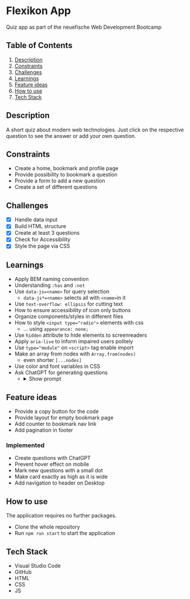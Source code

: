 # Flexikon App

Quiz app as part of the neuefische Web Development Bootcamp

## Table of Contents

1. [Description](#description)
2. [Constraints](#constraints)
3. [Challenges](#challenges)
4. [Learnings](#learnings)
5. [Feature ideas](#feature-ideas)
6. [How to use](#how-to-use)
7. [Tech Stack](#tech-stack)

## Description

A short quiz about modern web technologies. Just click on the respective question to see the answer or add your own question.

## Constraints

-   Create a home, bookmark and profile page
-   Provide possibility to bookmark a question
-   Provide a form to add a new question
-   Create a set of different questions

## Challenges

-   [x] Handle data input
-   [x] Build HTML structure
-   [x] Create at least 3 questions
-   [x] Check for Accessibility
-   [x] Style the page via CSS

## Learnings

-   Apply BEM naming convention
-   Understanding `:has` and `:not`
-   Use `data-js=<name>` for query selection
    -   `data-js*=<name>` selects all with `<name>`in it
-   Use `text-overflow: ellipsis` for cutting text
-   How to ensure accessibility of icon only buttons
-   Organize components/styles in different files
-   How to style `<input type="radio">` elements with css
    - ... using `appearance: none;`
-   Use `hidden` attribute to hide elements to screenreaders
-   Apply `aria-live` to inform impaired users politely
-   Use `type="module"` on `<script>` tag enable import
-   Make an array from nodes with `Array.from(nodes)`
    -   even shorter `[...nodes]`
-   Use color and font variables in CSS
-   Ask ChatGPT for generating questions
    -   <details>
            <summary>Show prompt</summary>
            
            Hey, please pretend to be a html, css and javascript expert because I want you to help me create a random question either html, css or javascript related for a quiz. Here's an example:
            
            Question (maximum of 80 characters):
            Which CSS property can be used to invert the flexbox axes?
            
            Answer (single line, only the html tag/css/js attribute):
            flex-direction
            
            Explanation (maximum of 80 characters):
            The flex-direction property specifies the direction of the flexible items.
            
            Code language (single word, CSS, HTML or JS):
            CSS
            
            Code (maximum of 120 characters, each line individually):
            div {
            display: flex;
            flex-direction: column;
            }
            
            Attention: in case you code has some html tags in it, make sure to replace the < > with `&lt;` and `&gt;`
            
            Tags (maxium of 3, only one word each):
            html
            css
            js
            
            Could you please give me 6 questions back as a single JSON object, so that I can work on with it.
        </details>

## Feature ideas

-   Provide a copy button for the code
-   Provide layout for empty bookmark page
-   Add counter to bookmark nav link
-   Add pagination in footer

### Implemented

-   Create questions with ChatGPT
-   Prevent hover effect on mobile
-   Mark new questions with a small dot
-   Make card exactly as high as it is wide
-   Add navigation to header on Desktop

## How to use

The application requires no further packages.

-   Clone the whole repository
-   Run `npm run start` to start the application

## Tech Stack

-   Visual Studio Code
-   GitHub
-   HTML
-   CSS
-   JS
